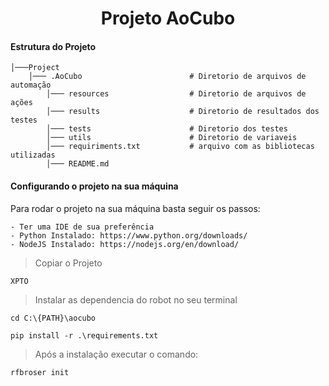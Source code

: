 <h1 align="center">
    Projeto AoCubo
</h1>

#### Estrutura do Projeto
    │───Project
        │─── .AoCubo                        # Diretorio de arquivos de automação
            │─── resources                  # Diretorio de arquivos de ações
            │─── results                    # Diretorio de resultados dos testes
            │─── tests                      # Diretorio dos testes
            │─── utils                      # Diretorio de variaveis
            │─── requiriments.txt           # arquivo com as bibliotecas utilizadas
            │─── README.md

#### Configurando o projeto na sua máquina
Para rodar o projeto na sua máquina basta seguir os passos:

    - Ter uma IDE de sua preferência
    - Python Instalado: https://www.python.org/downloads/
    - NodeJS Instalado: https://nodejs.org/en/download/

   >Copiar o Projeto
   ```
   XPTO
   ```

   >Instalar as dependencia do robot no seu terminal
   ```
   cd C:\{PATH}\aocubo
   ```
   ```
   pip install -r .\requirements.txt
   ```
    

   > Após a instalação executar o comando:
   ```
   rfbroser init
   ```
   
